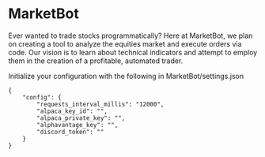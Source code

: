 # MarketBot
Ever wanted to trade stocks programmatically?  Here at MarketBot, we plan on creating a tool to analyze the equities market and execute orders via code.  Our vision is to learn about technical indicators and attempt to employ them in the creation of a profitable, automated trader.

Initialize your configuration with the following in MarketBot/settings.json
```
{
    "config": {
        "requests_interval_millis": "12000",
        "alpaca_key_id": "",
        "alpaca_private_key": "",
        "alphavantage_key": "",
        "discord_token": ""
    }
}

```
